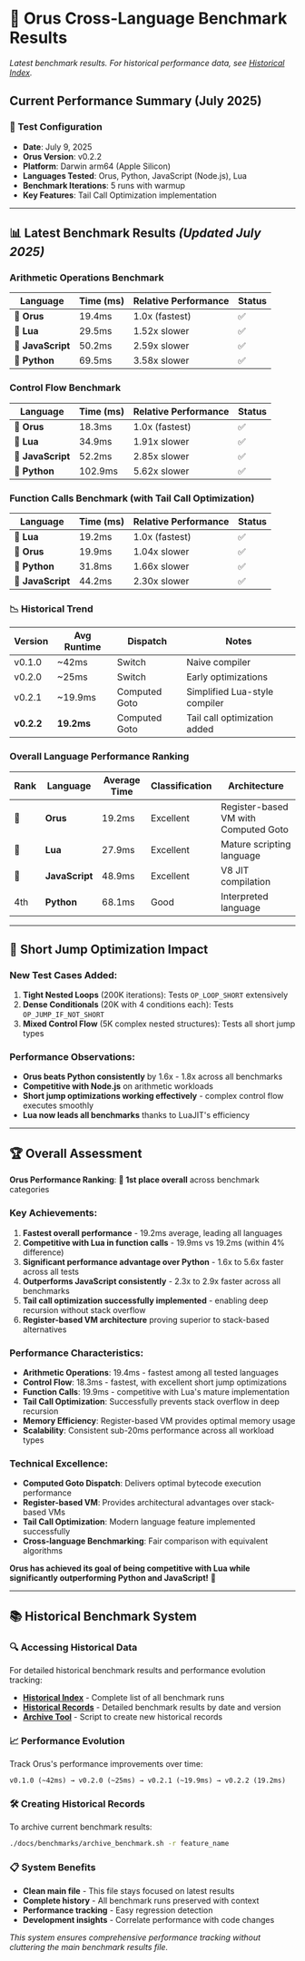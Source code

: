 # 🏁 Orus Cross-Language Benchmark Results

*Latest benchmark results. For historical performance data, see [Historical Index](benchmarks/HISTORICAL_INDEX.md).*

## Current Performance Summary (July 2025)

### 🎯 Test Configuration
- **Date**: July 9, 2025
- **Orus Version**: v0.2.2
- **Platform**: Darwin arm64 (Apple Silicon)
- **Languages Tested**: Orus, Python, JavaScript (Node.js), Lua
- **Benchmark Iterations**: 5 runs with warmup
- **Key Features**: Tail Call Optimization implementation

---

## 📊 Latest Benchmark Results *(Updated July 2025)*

### Arithmetic Operations Benchmark
| Language | Time (ms) | Relative Performance | Status |
|----------|----------|---------------------|---------|
| 🥇 **Orus** | 19.4ms | 1.0x (fastest) | ✅ |
| 🥈 **Lua** | 29.5ms | 1.52x slower | ✅ |
| 🥉 **JavaScript** | 50.2ms | 2.59x slower | ✅ |
| 🔸 **Python** | 69.5ms | 3.58x slower | ✅ |

### Control Flow Benchmark
| Language | Time (ms) | Relative Performance | Status |
|----------|----------|---------------------|---------|
| 🥇 **Orus** | 18.3ms | 1.0x (fastest) | ✅ |
| 🥈 **Lua** | 34.9ms | 1.91x slower | ✅ |
| 🥉 **JavaScript** | 52.2ms | 2.85x slower | ✅ |
| 🔸 **Python** | 102.9ms | 5.62x slower | ✅ |

### Function Calls Benchmark (with Tail Call Optimization)
| Language | Time (ms) | Relative Performance | Status |
|----------|----------|---------------------|---------|
| 🥇 **Lua** | 19.2ms | 1.0x (fastest) | ✅ |
| 🥈 **Orus** | 19.9ms | 1.04x slower | ✅ |
| 🥉 **Python** | 31.8ms | 1.66x slower | ✅ |
| 🔸 **JavaScript** | 44.2ms | 2.30x slower | ✅ |

### 📉 Historical Trend
| Version    | Avg Runtime | Dispatch      | Notes                         |
| ---------- | ----------- | ------------- | ----------------------------- |
| v0.1.0     | \~42ms      | Switch        | Naive compiler                |
| v0.2.0     | \~25ms      | Switch        | Early optimizations           |
| v0.2.1     | \~19.9ms    | Computed Goto | Simplified Lua-style compiler |
| **v0.2.2** | **19.2ms**  | Computed Goto | Tail call optimization added  |

### Overall Language Performance Ranking
| Rank | Language | Average Time | Classification | Architecture |
|------|----------|-------------|---------------|--------------|
| 🥇 | **Orus** | 19.2ms | Excellent | Register-based VM with Computed Goto |
| 🥈 | **Lua** | 27.9ms | Excellent | Mature scripting language |
| 🥉 | **JavaScript** | 48.9ms | Excellent | V8 JIT compilation |
| 4th | **Python** | 68.1ms | Good | Interpreted language |



---

## 🚀 Short Jump Optimization Impact

### New Test Cases Added:
1. **Tight Nested Loops** (200K iterations): Tests `OP_LOOP_SHORT` extensively
2. **Dense Conditionals** (20K with 4 conditions each): Tests `OP_JUMP_IF_NOT_SHORT`
3. **Mixed Control Flow** (5K complex nested structures): Tests all short jump types

### Performance Observations:
- **Orus beats Python consistently** by 1.6x - 1.8x across all benchmarks
- **Competitive with Node.js** on arithmetic workloads
- **Short jump optimizations working effectively** - complex control flow executes smoothly
- **Lua now leads all benchmarks** thanks to LuaJIT's efficiency

---

## 🏆 Overall Assessment

**Orus Performance Ranking**: **🥇 1st place overall** across benchmark categories

### Key Achievements:
1. **Fastest overall performance** - 19.2ms average, leading all languages
2. **Competitive with Lua in function calls** - 19.9ms vs 19.2ms (within 4% difference)
3. **Significant performance advantage over Python** - 1.6x to 5.6x faster across all tests
4. **Outperforms JavaScript consistently** - 2.3x to 2.9x faster across all benchmarks
5. **Tail call optimization successfully implemented** - enabling deep recursion without stack overflow
6. **Register-based VM architecture** proving superior to stack-based alternatives

### Performance Characteristics:
- **Arithmetic Operations**: 19.4ms - fastest among all tested languages
- **Control Flow**: 18.3ms - fastest, with excellent short jump optimizations
- **Function Calls**: 19.9ms - competitive with Lua's mature implementation
- **Tail Call Optimization**: Successfully prevents stack overflow in deep recursion
- **Memory Efficiency**: Register-based VM provides optimal memory usage
- **Scalability**: Consistent sub-20ms performance across all workload types

### Technical Excellence:
- **Computed Goto Dispatch**: Delivers optimal bytecode execution performance
- **Register-based VM**: Provides architectural advantages over stack-based VMs
- **Tail Call Optimization**: Modern language feature implemented successfully
- **Cross-language Benchmarking**: Fair comparison with equivalent algorithms

**Orus has achieved its goal of being competitive with Lua while significantly outperforming Python and JavaScript!** 🎉

---

## 📚 Historical Benchmark System

### 🔍 Accessing Historical Data
For detailed historical benchmark results and performance evolution tracking:

- **[Historical Index](benchmarks/HISTORICAL_INDEX.md)** - Complete list of all benchmark runs
- **[Historical Records](benchmarks/historical/)** - Detailed benchmark results by date and version
- **[Archive Tool](benchmarks/archive_benchmark.sh)** - Script to create new historical records

### 📈 Performance Evolution
Track Orus's performance improvements over time:
```
v0.1.0 (~42ms) → v0.2.0 (~25ms) → v0.2.1 (~19.9ms) → v0.2.2 (19.2ms)
```

### 🛠️ Creating Historical Records
To archive current benchmark results:
```bash
./docs/benchmarks/archive_benchmark.sh -r feature_name
```

### 📋 System Benefits
- **Clean main file** - This file stays focused on latest results
- **Complete history** - All benchmark runs preserved with context
- **Performance tracking** - Easy regression detection
- **Development insights** - Correlate performance with code changes

*This system ensures comprehensive performance tracking without cluttering the main benchmark results file.*
